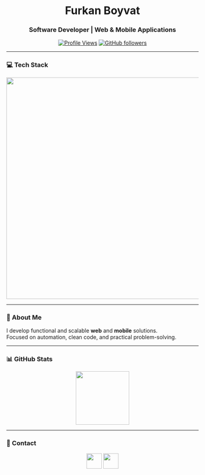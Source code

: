 <!-- Header -->
<h1 align="center">Furkan Boyvat</h1>
<h3 align="center">
  Software Developer | Web & Mobile Applications
</h3>

<div align="center">

[![Profile Views](https://komarev.com/ghpvc/?username=FurkanBoyvat&color=0E75B6&style=flat-square)](https://github.com/FurkanBoyvat)
[![GitHub followers](https://img.shields.io/github/followers/FurkanBoyvat?label=Follow&style=social)](https://github.com/FurkanBoyvat)

</div>

---

### 💻 Tech Stack
<p align="center">
  <img src="https://skillicons.dev/icons?i=js,react,flutter,dart,php,python,java,cpp,html,css,figma,github" width="580"/>
</p>

---

### 🧠 About Me
I develop functional and scalable **web** and **mobile** solutions.  
Focused on automation, clean code, and practical problem-solving.

---

### 📊 GitHub Stats
<p align="center">
  <img src="https://github-readme-stats.vercel.app/api?username=FurkanBoyvat&show_icons=true&theme=tokyonight&hide_border=true&rank_icon=github" height="140" />
</p>

---

### 📩 Contact
<p align="center">
<a href="mailto:furkanboyvat@gmail.com"><img src="https://skillicons.dev/icons?i=gmail" width="40"/></a>
<a href="https://github.com/FurkanBoyvat"><img src="https://skillicons.dev/icons?i=github" width="40"/></a>
</p>
